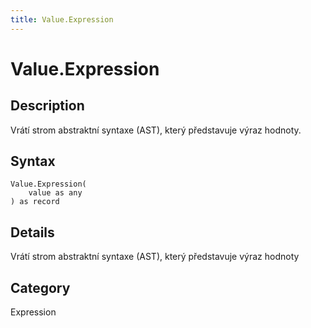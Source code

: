 ```yaml
---
title: Value.Expression
---
```


# Value.Expression


## Description

Vrátí strom abstraktní syntaxe (AST), který představuje výraz hodnoty.


## Syntax

```powerquery
Value.Expression(
    value as any
) as record
```


## Details

Vrátí strom abstraktní syntaxe (AST), který představuje výraz hodnoty



## Category
Expression
